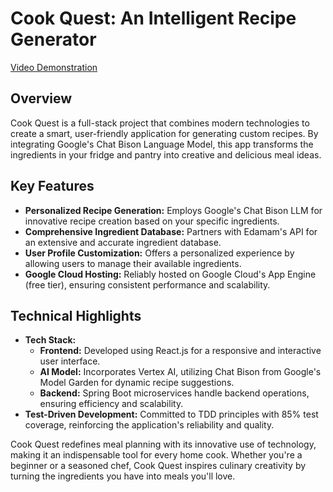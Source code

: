# Cook Quest: An Intelligent Recipe Generator
[Video Demonstration](https://youtu.be/-SiWs2yFUUk)

## Overview
Cook Quest is a full-stack project that combines modern technologies to create a smart, user-friendly application for generating custom recipes. By integrating Google's Chat Bison Language Model, this app transforms the ingredients in your fridge and pantry into creative and delicious meal ideas.

## Key Features
- **Personalized Recipe Generation:** Employs Google's Chat Bison LLM for innovative recipe creation based on your specific ingredients.
- **Comprehensive Ingredient Database:** Partners with Edamam's API for an extensive and accurate ingredient database.
- **User Profile Customization:** Offers a personalized experience by allowing users to manage their available ingredients.
- **Google Cloud Hosting:** Reliably hosted on Google Cloud's App Engine (free tier), ensuring consistent performance and scalability.

## Technical Highlights
- **Tech Stack:** 
  - **Frontend:** Developed using React.js for a responsive and interactive user interface.
  - **AI Model:** Incorporates Vertex AI, utilizing Chat Bison from Google's Model Garden for dynamic recipe suggestions.
  - **Backend:** Spring Boot microservices handle backend operations, ensuring efficiency and scalability.
- **Test-Driven Development:** Committed to TDD principles with 85% test coverage, reinforcing the application's reliability and quality.

Cook Quest redefines meal planning with its innovative use of technology, making it an indispensable tool for every home cook. Whether you're a beginner or a seasoned chef, Cook Quest inspires culinary creativity by turning the ingredients you have into meals you'll love.
